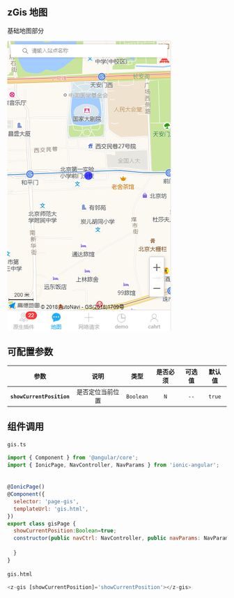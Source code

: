 ## zGis 地图

基础地图部分

![](../_images/app/app-gis.png)

## 可配置参数

|           参数            |       说明       |   类型    | 是否必须 | 可选值 | 默认值 |
| :-----------------------: | :--------------: | :-------: | :------: | :----: | :----: |
| **`showCurrentPosition`** | 是否定位当前位置 | `Boolean` |   `N`    |  `--`  | `true` |

## 组件调用

`gis.ts`

```js
import { Component } from '@angular/core';
import { IonicPage, NavController, NavParams } from 'ionic-angular';


@IonicPage()
@Component({
  selector: 'page-gis',
  templateUrl: 'gis.html',
})
export class gisPage {
  showCurrentPosition:Boolean=true;
  constructor(public navCtrl: NavController, public navParams: NavParams) {

  }
}
```

`gis.html`

```js
<z-gis [showCurrentPosition]='showCurrentPosition'></z-gis>
```
